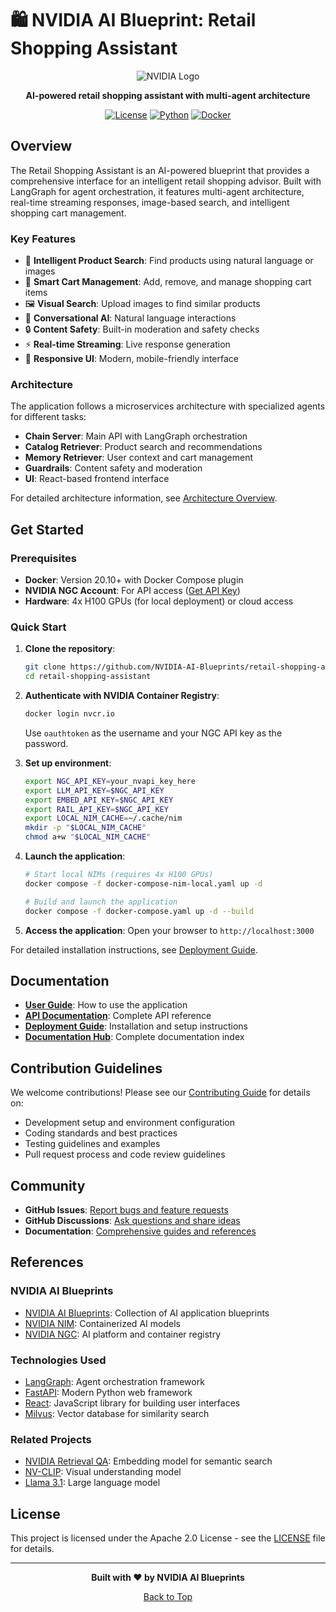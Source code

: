 # 🛍️ NVIDIA AI Blueprint: Retail Shopping Assistant

<div align="center">

![NVIDIA Logo](https://github.com/user-attachments/assets/cbe0d62f-c856-4e0b-b3ee-6184b7c4d96f)

**AI-powered retail shopping assistant with multi-agent architecture**

[![License](https://img.shields.io/badge/License-Apache%202.0-blue.svg)](LICENSE)
[![Python](https://img.shields.io/badge/Python-3.12+-blue.svg)](https://www.python.org/)
[![Docker](https://img.shields.io/badge/Docker-Required-blue.svg)](https://www.docker.com/)

</div>

## Overview

The Retail Shopping Assistant is an AI-powered blueprint that provides a comprehensive interface for an intelligent retail shopping advisor. Built with LangGraph for agent orchestration, it features multi-agent architecture, real-time streaming responses, image-based search, and intelligent shopping cart management.

### Key Features

- 🤖 **Intelligent Product Search**: Find products using natural language or images
- 🛒 **Smart Cart Management**: Add, remove, and manage shopping cart items
- 🖼️ **Visual Search**: Upload images to find similar products
- 💬 **Conversational AI**: Natural language interactions
- 🔒 **Content Safety**: Built-in moderation and safety checks
- ⚡ **Real-time Streaming**: Live response generation
- 📱 **Responsive UI**: Modern, mobile-friendly interface

### Architecture

The application follows a microservices architecture with specialized agents for different tasks:
- **Chain Server**: Main API with LangGraph orchestration
- **Catalog Retriever**: Product search and recommendations
- **Memory Retriever**: User context and cart management
- **Guardrails**: Content safety and moderation
- **UI**: React-based frontend interface

For detailed architecture information, see [Architecture Overview](docs/README.md#architecture-overview).

## Get Started

### Prerequisites

- **Docker**: Version 20.10+ with Docker Compose plugin
- **NVIDIA NGC Account**: For API access ([Get API Key](https://ngc.nvidia.com/))
- **Hardware**: 4x H100 GPUs (for local deployment) or cloud access

### Quick Start

1. **Clone the repository**:
   ```bash
   git clone https://github.com/NVIDIA-AI-Blueprints/retail-shopping-assistant.git
   cd retail-shopping-assistant
   ```

2. **Authenticate with NVIDIA Container Registry**:
   ```bash
   docker login nvcr.io
   ```
   Use `oauthtoken` as the username and your NGC API key as the password.

3. **Set up environment**:
   ```bash
   export NGC_API_KEY=your_nvapi_key_here
   export LLM_API_KEY=$NGC_API_KEY
   export EMBED_API_KEY=$NGC_API_KEY
   export RAIL_API_KEY=$NGC_API_KEY
   export LOCAL_NIM_CACHE=~/.cache/nim
   mkdir -p "$LOCAL_NIM_CACHE"
   chmod a+w "$LOCAL_NIM_CACHE"
   ```

4. **Launch the application**:
   ```bash
   # Start local NIMs (requires 4x H100 GPUs)
   docker compose -f docker-compose-nim-local.yaml up -d
   
   # Build and launch the application
   docker compose -f docker-compose.yaml up -d --build
   ```

5. **Access the application**: Open your browser to `http://localhost:3000`

For detailed installation instructions, see [Deployment Guide](docs/DEPLOYMENT.md).

## Documentation

- **[User Guide](docs/USER_GUIDE.md)**: How to use the application
- **[API Documentation](docs/API.md)**: Complete API reference
- **[Deployment Guide](docs/DEPLOYMENT.md)**: Installation and setup instructions
- **[Documentation Hub](docs/README.md)**: Complete documentation index

## Contribution Guidelines

We welcome contributions! Please see our [Contributing Guide](CONTRIBUTING.md) for details on:

- Development setup and environment configuration
- Coding standards and best practices
- Testing guidelines and examples
- Pull request process and code review guidelines

## Community

- **GitHub Issues**: [Report bugs and feature requests](https://github.com/NVIDIA-AI-Blueprints/retail-shopping-assistant/issues)
- **GitHub Discussions**: [Ask questions and share ideas](https://github.com/NVIDIA-AI-Blueprints/retail-shopping-assistant/discussions)
- **Documentation**: [Comprehensive guides and references](docs/README.md)

## References

### NVIDIA AI Blueprints
- [NVIDIA AI Blueprints](https://github.com/NVIDIA-AI-Blueprints): Collection of AI application blueprints
- [NVIDIA NIM](https://catalog.ngc.nvidia.com/orgs/nim): Containerized AI models
- [NVIDIA NGC](https://ngc.nvidia.com/): AI platform and container registry

### Technologies Used
- [LangGraph](https://github.com/langchain-ai/langgraph): Agent orchestration framework
- [FastAPI](https://fastapi.tiangolo.com/): Modern Python web framework
- [React](https://reactjs.org/): JavaScript library for building user interfaces
- [Milvus](https://milvus.io/): Vector database for similarity search

### Related Projects
- [NVIDIA Retrieval QA](https://catalog.ngc.nvidia.com/orgs/nim/teams/nvidia/containers/nv-embedqa-e5-v5): Embedding model for semantic search
- [NV-CLIP](https://catalog.ngc.nvidia.com/orgs/nim/teams/nvidia/containers/nvclip): Visual understanding model
- [Llama 3.1](https://catalog.ngc.nvidia.com/orgs/nim/teams/meta/containers/llama-3.1-70b-instruct): Large language model

## License

This project is licensed under the Apache 2.0 License - see the [LICENSE](LICENSE) file for details.

---

<div align="center">

**Built with ❤️ by NVIDIA AI Blueprints**

[Back to Top](#nvidia-ai-blueprint-retail-shopping-assistant)

</div>


